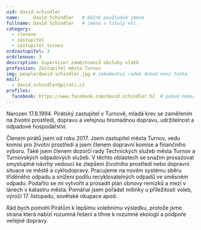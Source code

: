 ```yaml
---
uid: david.schindler
name:     David Schindler  	# běžně používáné jméno
fullname: David Schindler  	# jméno s tituly etc.
category:
  - clenove
  - zastupitel
  - zastupitel_turnov
ordzastupitel: 3  
ordclenove: 3  
description: Supervizor zaměstnanců obsluhy vlaků
profession: Zastupitel města Turnov
img: people/david-schindler.jpg # zakomentuj radek dokud není fotka
mail:
  - david.schindler@pirati.cz
profiles:
  facebook: https://www.facebook.com/david.schindler.52  # pokud nema, staci smazat tuto radku
---
```


Narozen 17.8.1994. Pirátský zastupitel v Turnově, mladá krev se zaměřením na životní prostředí, dopravu a veřejnou hromadnou dopravu, udržitelnost a odpadové hospodářství.

Členem pirátů jsem od roku 2017. Jsem zastupitel města Turnov, vedu komisi pro životní prostředí a jsem členem dopravní komise a finančního výboru. Také jsem členem dozorčí rady Technických služeb města Turnov a Turnovských odpadových služeb. V těchto oblastech se snažím prosazovat smysluplné návrhy vedoucí ke zlepšení životního prostředí nebo dopravní situace ve městě a cyklodopravy. Pracujeme na novém systému sběru tříděného odpadu a snížení podílu recyklovatelných odpadů ve směsném odpadu. Podařilo se mi vytvořit a prosadit plán obnovy remízků a mezí v lánech v katastru města. Pomáhal jsem pořádat mítinky u příležitosti voleb, výročí 17. listopadu, sovětské okupace apod.

Rád bych pomohl Pirátům k lepšímu volebnímu výsledku, protože jsme strana která nabízí rozumná řešení a tíhne k rozumné ekologii a podpoře veřejné dopravy.